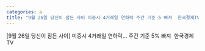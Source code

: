 ```yaml
---
categories: a
title: "9월 26일 당신이 잠든 사이 미증시 4거래일 연하락 주간 기준 5 빠져  한국경제TV"
---
```

[9월 26일 당신이 잠든 사이] 미증시 4거래일 연하락... 주간 기준 5% 빠져&nbsp;&nbsp;한국경제TV